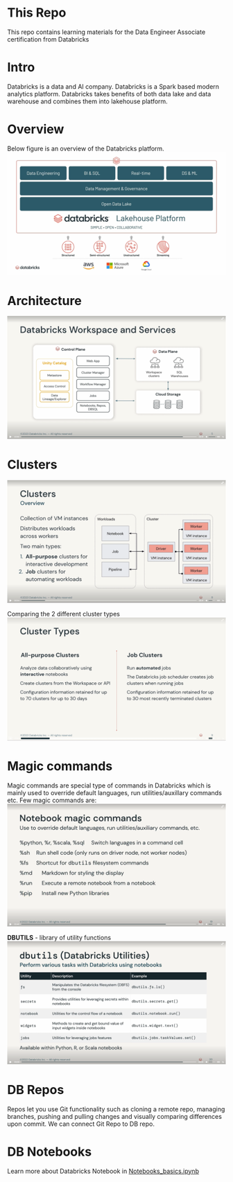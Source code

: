 # This Repo

This repo contains learning materials for the Data Engineer Associate certification from Databricks

# Intro

Databricks is a data and AI company. Databricks is a Spark based modern analytics platform.  Databricks takes benefits of both data lake and data warehouse and combines them into lakehouse platform. 

# Overview

Below figure is an overview of the Databricks platform. 
![overrview](overview.png)

# Architecture
![architecture](archi.png)

# Clusters
![cluster](clusters.png)

Comparing the 2 different cluster types
![cluster_types](cluster_types.png)

# Magic commands

Magic commands are special type of commands in Databricks which is mainly used to override default languages, run utilities/auxillary commands etc.
Few magic commands are:
![magic_commands](magic_commands.png)

**DBUTILS** - library of utility functions
![dbutils](dbutils.png)

# DB Repos
Repos let you use Git functionality such as cloning a remote repo, managing branches, pushing and pulling changes and visually comparing differences upon commit. We can connect Git Repo to DB repo.


# DB Notebooks
Learn more about Databricks Notebook in [Notebooks_basics.ipynb](Notebooks_basics.ipynb)


